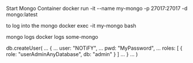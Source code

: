 Start Mongo Container
docker run -it --name my-mongo -p 27017:27017 -d mongo:latest

to log into the mongo
docker exec -it my-mongo bash

mongo logs
docker logs some-mongo


db.createUser(
...   {
...     user: "NOTiFY",
...     pwd: "MyPassword",
...     roles: [ { role: "userAdminAnyDatabase", db: "admin" } ]
...   }
... )



